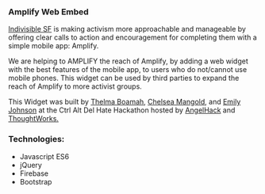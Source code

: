 ### Amplify Web Embed

[Indivisible SF](http://www.indivisiblesf.org/) is making activism more approachable and manageable by offering clear calls to action and encouragement for completing them with a simple mobile app: Amplify. 

We are helping to AMPLIFY the reach of Amplify, by adding a web widget with the best features of the mobile app, to users who do not/cannot use mobile phones. This widget can be used by third parties to expand the reach of Amplify to more activist groups.

This Widget was built by [Thelma Boamah](https://github.com/thelmaboamah), [Chelsea Mangold](https://github.com/narriteration), and [Emily Johnson](https://github.com/ladydangerdame) at the Ctrl Alt Del Hate Hackathon hosted by [AngelHack](http://angelhack.com/) and [ThoughtWorks.](https://www.thoughtworks.com/)

### Technologies:

- Javascript ES6
- jQuery
- Firebase
- Bootstrap
